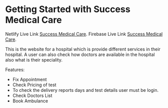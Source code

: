 # Getting Started with Success Medical Care

Netlify Live Link [Success Medical Care](https://jovial-stonebraker-3a7312.netlify.app/).
Firebase Live Link [Success Medical Care](https://success-medical-care.web.app/).

This is the website for a hospital which is provide different services in their hospital. A user can also check how doctors are available in the hospital also what is their speciality.

Features:

- Fix Appointment
- Check Pricing of test
- To check the delivery reports days and test details user must be login.
- Check Doctors List
- Book Ambulance
